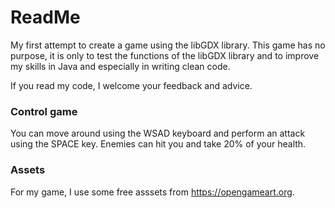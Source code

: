 # ReadMe
My first attempt to create a game using the libGDX library.
This game has no purpose, it is only to test the functions of the libGDX library and to improve my skills in Java and especially in writing clean code.

If you read my code, I welcome your feedback and advice.

### Control game
You can move around using the WSAD keyboard and perform an attack using the SPACE key. 
Enemies can hit you and take 20% of your health.

### Assets
For my game, I use some free asssets from https://opengameart.org.
